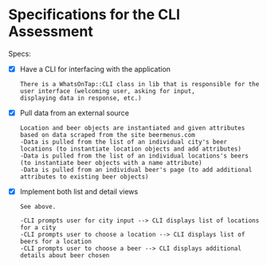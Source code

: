 # Specifications for the CLI Assessment

Specs:
- [x] Have a CLI for interfacing with the application

      There is a WhatsOnTap::CLI class in lib that is responsible for the user interface (welcoming user, asking for input,
      displaying data in response, etc.)

- [x] Pull data from an external source

      Location and beer objects are instantiated and given attributes based on data scraped from the site beermenus.com
      -Data is pulled from the list of an individual city's beer locations (to instantiate location objects and add attributes)
      -Data is pulled from the list of an individual locations's beers (to instantiate beer objects with a name attribute)
      -Data is pulled from an individual beer's page (to add additional attributes to existing beer objects)

- [x] Implement both list and detail views

      See above.

      -CLI prompts user for city input --> CLI displays list of locations for a city
      -CLI prompts user to choose a location --> CLI displays list of beers for a location
      -CLI prompts user to choose a beer --> CLI displays additional details about beer chosen
